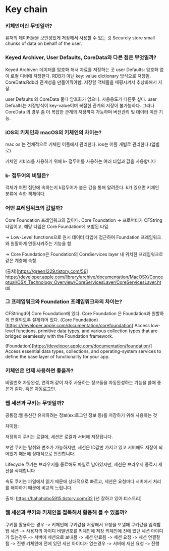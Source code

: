 # Key chain

### 키체인이란 무엇일까?

유저의 데이터들을 보안성있게 저장해서 사용할 수 있는 것
Securely store small chunks of data on behalf of the user.

### Keyed Archiver, User Defaults, CoreData와 다른 점은 무엇일까?
Keyed Archiver: 데이터를 암호화 해서 자료를 저장하는 곳
user Defaults: 암호화 없이 로컬 디비에 저장한다. RDB가 아닌 key: value dictionary 방식으로 저장됨.
CoreData:Rdb라 관계성을 만들어줘야함. 저장할 객체들을 매핑시켜서 추상화해서 저장.

user Defaults 와 CoreData 둘다 암호화가 없으나. 사용용도가 다른듯 싶다. user Defualts는 저장방식이 key-value이며 복잡한 관계의 저장이 불가능하다. 그러나 CoreData 의 경우 좀 더 복잡한 관계의 저장까지 가능하며 버전관리 및 데이터 이전 기능.

### iOS의 키체인과 macOS의 키체인의 차이는?

mac os 는 전체적으로 키체인 어플에서 관리한다.
ios는 어플 개별로 관리한다.(앱별로)

키체인 서비스를 사용하기 위해 k- 접두어를 사용하는 여러 타입과 값을 사용합니다

### k- 접두어의 비밀은?
객체가 어떤 집단에 속하는지 k접두어가 붙은 값을 통해 알려준다. k가 있으면 키체인 분류에 속한 객체이다.

### 어떤 프레임워크의 값일까?

Core Foundation 프레임워크의 값이다.
Core Foundation
-> 프로퍼티가 CFString 타입이고, 해당 타입은 Core Foundation에 포함된 타입

-> Low-Level functions으로 원시 데이터 타입에 접근하여 Foundation 프레임워크와 원활하게 연동시켜주는 기능을 함

-> Core Foundation은 Foundation의 CoreServices layer 내 위치한 프레임워크로 같은 계층에 속함

(출처)[https://green1229.tistory.com/56]
https://developer.apple.com/library/archive/documentation/MacOSX/Conceptual/OSX_Technology_Overview/CoreServicesLayer/CoreServicesLayer.html

### 그 프레임워크와 Foundation 프레임워크와의 차이는?
CFStringd이 Core Foundation에 있다. Core Foundation 은 Foundation과 원할하게 연결되도록 설계되어 있다.
(Core Foundation)[https://developer.apple.com/documentation/corefoundation]
Access low-level functions, primitive data types, and various collection types that are bridged seamlessly with the Foundation framework.

(Foundation)[https://developer.apple.com/documentation/foundation/]
Access essential data types, collections, and operating-system services to define the base layer of functionality for your app.

### 키체인은 언제 사용하면 좋을까?
비밀번호 자동완성, 연락처 같이 자주 사용하는 정보들을 자동완성하는 기능을 쓸때 좋은거 같다. 혹은 자동로그인.


### 웹 세션과 쿠키는 무엇일까?
공통점:웹 통신간 유지하려는 정보(ex:로그인 정보 등)를 저장하기 위해 사용하는 것

차이점:

저장위치
쿠키는 로컬에, 세션은 로컬과 서버에 저장됩니다.

보안
쿠키는 탈취와 변조가 가능하지만, 세션은 ID값만 가지고 있고 서버에도 저장이 되어있기 때문에 상대적으로 안전합니다.

Lifecycle
쿠키는 브라우저를 종료해도 파일로 남아있지만, 세션은 브라우저 종료시 세션을 삭제합니다

속도
쿠키는 파일에서 읽기 때문에 상대적으로 빠르고, 세션은 요청마다 서버에서 처리를 해야하기 때문에 비교적 느립니다.

출처: https://hahahoho5915.tistory.com/32 [넌 잘하고 있어:티스토리]

### 웹 세션과 쿠키와 키체인을 접목해서 활용해 볼 수 있을까?
쿠키를 활용하는 경우 -> 키체인에 쿠키값을 저장해서 요청을 보낼때 쿠키값을 입력함
웹 세션 -> 사용자의 아이디 비밀번호를 키체인에 저장
키체인에 전에 있던 세션 아이디가 있는경우 -> 서버에 세션으로 보내봄 -> 세션 만료됨 -> 세션 요청
-> 세션 연결잘됨 -> 진행
키체인에 전에 있던 세션 아이디가 없는경우 -> 서버에 세션 요청 -> 진행